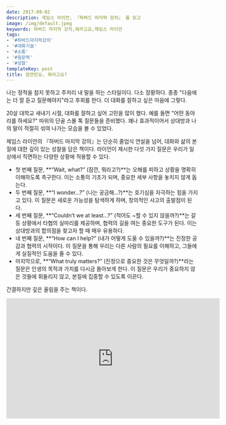 ```yaml
---
date: 2017-09-02
description: 제임스 라이언, 『하버드 마지막 강의』 를 읽고
image: /img/default.jpeg
keywords: 하버드 마지막 강의,뭐라고요,제임스 라이언
tags:
- '#하버드마지막강의'
- '#대화기술'
- '#소통'
- '#질문력'
- '#성찰'
templateKey: post
title: 잠깐만요, 뭐라고요?
---
```


나는 정적을 참지 못하고 주저리 내 말을 하는 스타일이다. 다소 장황하다. 종종 "다음에는 더 잘 듣고 질문해야지"라고 후회를 한다. 더 대화를 잘하고 싶은 마음에 그렇다.

20살 대학교 새내기 시절, 대화를 잘하고 싶어 고민을 많이 했다. 예를 들면 "어떤 동아리를 하세요?" 따위의 단골 스몰 톡 질문들을 준비했다. 꽤나 효과적이어서 상대방과 나의 말이 적절히 섞여 나가는 모습을 볼 수 있었다.

제임스 라이언의 『하버드 마지막 강의』는 단순히 졸업식 연설을 넘어, 대화와 삶의 본질에 대한 깊이 있는 성찰을 담은 책이다. 라이언이 제시한 다섯 가지 질문은 우리가 일상에서 직면하는 다양한 상황에 적용할 수 있다. 
- 첫 번째 질문, **“Wait, what?” (잠깐, 뭐라고?)**는 오해를 피하고 상황을 명확히 이해하도록 촉구한다. 이는 소통의 기초가 되며, 중요한 세부 사항을 놓치지 않게 돕는다.
- 두 번째 질문, **“I wonder…?” (나는 궁금해…?)**는 호기심을 자극하는 힘을 가지고 있다. 이 질문은 새로운 가능성을 탐색하게 하며, 창의적인 사고의 출발점이 된다.
- 세 번째 질문, **“Couldn’t we at least…?” (적어도 ~할 수 있지 않을까?)**는 갈등 상황에서 타협의 실마리를 제공하며, 협력의 길을 여는 중요한 도구가 된다. 이는 상대방과의 합의점을 찾고자 할 때 매우 유용하다.
- 네 번째 질문, **“How can I help?” (내가 어떻게 도울 수 있을까?)**는 진정한 공감과 협력의 시작이다. 이 질문을 통해 우리는 다른 사람의 필요를 이해하고, 그들에게 실질적인 도움을 줄 수 있다.
- 마지막으로, **“What truly matters?” (진정으로 중요한 것은 무엇일까?)**라는 질문은 인생의 목적과 가치를 다시금 돌아보게 한다. 이 질문은 우리가 중요하지 않은 것들에 휘둘리지 않고, 본질에 집중할 수 있도록 이끈다.

간결하지만 깊은 울림을 주는 책이다.

<iframe width="560" height="315" src="https://www.youtube.com/embed/bW0NguMGIbE?si=TSfH-gAdUBiyFLeq" title="YouTube video player" frameborder="0" allow="accelerometer; autoplay; clipboard-write; encrypted-media; gyroscope; picture-in-picture; web-share" referrerpolicy="strict-origin-when-cross-origin" allowfullscreen></iframe>
